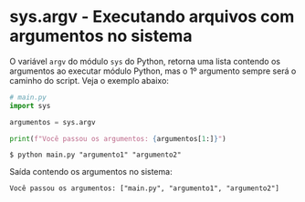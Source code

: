 # sys.argv - Executando arquivos com argumentos no sistema

O variável `argv` do módulo `sys` do Python, retorna uma lista contendo os argumentos ao executar módulo Python, mas o 1º argumento sempre será o caminho do script. Veja o exemplo abaixo:

```python
# main.py
import sys

argumentos = sys.argv

print(f"Você passou os argumentos: {argumentos[1:]}")
```

```console
$ python main.py "argumento1" "argumento2"
```

Saída contendo os argumentos no sistema:

```
Você passou os argumentos: ["main.py", "argumento1", "argumento2"]
```
